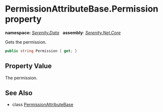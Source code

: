 # PermissionAttributeBase.Permission property
**namespace:** *[Serenity.Data](../../README.md#serenity.data-namespace)*   **assembly**: *[Serenity.Net.Core](../../README.md)*

Gets the permission.

```csharp
public string Permission { get; }
```

## Property Value

The permission.

## See Also

* class [PermissionAttributeBase](../PermissionAttributeBase.md)